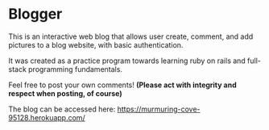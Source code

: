 # Blogger

This is an interactive web blog that allows user create, comment, and add pictures to a blog website, with basic authentication.

It was created as a practice program towards learning ruby on rails and full-stack programming fundamentals.

Feel free to post your own comments! **(Please act with integrity and respect when posting, of course)**

The blog can be accessed here: https://murmuring-cove-95128.herokuapp.com/
